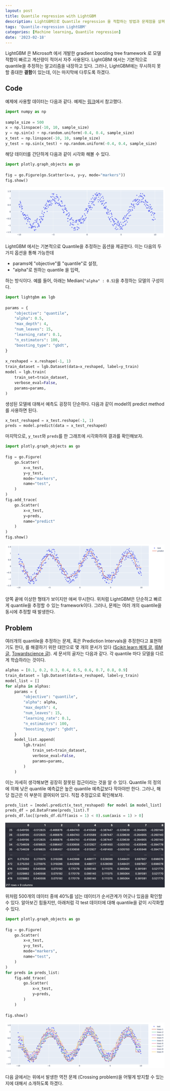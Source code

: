```yaml
---
layout: post
title: Quantile regression with LightGBM
description: LightGBM으로 Quantile regression 을 적합하는 방법과 문제점을 살펴보자.
tags: 'Quantile-regression LightGBM'
categories: [Machine learning, Quantile regression]
date: '2023-02-18'
---
```


LightGBM 은 Microsoft 에서 개발한 gradient boosting tree framework 로 모델 적합이 빠르고 계산량이 적어서 자주 사용된다.
LightGBM 에서는 기본적으로 quantile을 추정하는 알고리즘을 내장하고 있다.
그러나, LightGBM에는 무시하지 못할 중대한 **결함**이 있는데, 이는 마지막에 다루도록 하겠다.

## Code
예제에 사용할 데이터는 다음과 같다. 예제는 [링크](https://towardsdatascience.com/lightgbm-for-quantile-regression-4288d0bb23fd)에서 참고했다.

```python
import numpy as np

sample_size = 500
x = np.linspace(-10, 10, sample_size)
y = np.sin(x) + np.random.uniform(-0.4, 0.4, sample_size)
x_test = np.linspace(-10, 10, sample_size)
y_test = np.sin(x_test) + np.random.uniform(-0.4, 0.4, sample_size)
```

해당 데이터를 간단하게 다음과 같이 시각화 해볼 수 있다.
```python
import plotly.graph_objects as go

fig = go.Figure(go.Scatter(x=x, y=y, mode="markers"))
fig.show()
```
![](../assets/img/qr/1_1.png)

LightGBM 에서는 기본적으로 Quantile을 추정하는 옵션을 제공한다.
이는 다음의 두 가지 옵션을 통해 가능한데
- params에 "objective"를 "quantile"로 설정,
- "alpha"로 원하는 quantile 을 입력,

하는 방식이다. 예를 들어, 아래는 Median(`"alpha" : 0.5`)을 추정하는 모델의 구성이다.

```python
import lightgbm as lgb

params = {
    "objective": "quantile",
    "alpha": 0.5,
    "max_depth": 4,
    "num_leaves": 15,
    "learning_rate": 0.1,
    "n_estimators": 100,
    "boosting_type": "gbdt",
}

x_reshaped = x.reshape(-1, 1)
train_dataset = lgb.Dataset(data=x_reshaped, label=y_train)
model = lgb.train(
    train_set=train_dataset,
    verbose_eval=False,
    params=params,
)
```

생성된 모델에 대해서 예측도 굉장히 단순하다. 
다음과 같이 model의 predict method를 사용하면 된다. 
```python
x_test_reshaped = x_test.reshape(-1, 1)
preds = model.predict(data = x_test_reshaped)
```

마지막으로, `y_test`와 `preds`를 한 그래프에 시각화하여 결과를 확인해보자.
```python
import plotly.graph_objects as go

fig = go.Figure(
    go.Scatter(
        x=x_test,
        y=y_test,
        mode="markers",
        name="test",
    )
)
fig.add_trace(
    go.Scatter(
        x=x_test,
        y=preds,
        name="predict"
    )
)
fig.show()
```
![](../assets/img/qr/1_2.png)

양쪽 끝에 이상한 형태가 보이지만 애써 무시한다.
위처럼 LightGBM은 단순하고 빠르게 quantile을 추정할 수 있는 framework이다.
그러나, 문제는 여러 개의 quantile을 동시에 추정할 때 발생한다.

## Problem

여러개의 quantile을 추정하는 문제, 혹은 Prediction Intervals을 추정한다고 표현하기도 한다, 를 해결하기 위한 대안으로 몇 개의 문서가 있다 ([Scikit learn 예제 글](https://scikit-learn.org/stable/auto_examples/ensemble/plot_gradient_boosting_quantile.html), [IBM 글](https://developer.ibm.com/articles/prediction-intervals-explained-a-lightgbm-tutorial/), [Towardscience 글](https://towardsdatascience.com/lightgbm-for-quantile-regression-4288d0bb23fd)).
세 문서의 골자는 다음과 같다. 각 quantile 마다 모델을 다르게 학습하라는 것이다.

```python
alphas = [0.1, 0.2, 0.3, 0.4, 0.5, 0.6, 0.7, 0.8, 0.9]
train_dataset = lgb.Dataset(data=x_reshaped, label=y_train)
model_list = []
for alpha in alphas:
    params = {
        "objective": "quantile",
        "alpha": alpha,
        "max_depth": 4,
        "num_leaves": 15,
        "learning_rate": 0.1,
        "n_estimators": 100,
        "boosting_type": "gbdt",
    }
    model_list.append(
        lgb.train(
            train_set=train_dataset,
            verbose_eval=False,
            params=params,
        )
    )
```
이는 자세히 생각해보면 굉장히 잘못된 접근이라는 것을 알 수 있다.
Quantile 의 정의에 의해 낮은 quantile 예측값은 높은 quantile 예측값보다 작아야만 한다.
그러나, 해당 접근은 이 부분이 결여되어 있다. 직접 추정값으로 확인해보자.

```python
preds_list = [model.predict(x_test_reshaped) for model in model_list]
preds_df = pd.DataFrame(preds_list).T
preds_df.loc[(preds_df.diff(axis = 1) < 0).sum(axis = 1) > 0]
```
![](../assets/img/qr/1_3.png)

위처럼 500개의 데이터 중에 40%를 넘는 데이터가 순서관계가 어긋나 있음을 확인할 수 있다.
알아보긴 힘들지만, 아래처럼 각 test 데이터에 대해 quantile을 같이 시각화할 수 있다.
```python
import plotly.graph_objects as go

fig = go.Figure(
    go.Scatter(
        x=x_test,
        y=y_test,
        mode="markers",
        name="test",
    )
)
for preds in preds_list:
    fig.add_trace(
        go.Scatter(
            x=x_test,
            y=preds,
        )
    )

fig.show()
```
![](../assets/img/qr/1_4.png)

다음 글에서는 위에서 발생한 역전 문제 (Crossing problem)을 어떻게 방지할 수 있는지에 대해서 소개하도록 하겠다.



